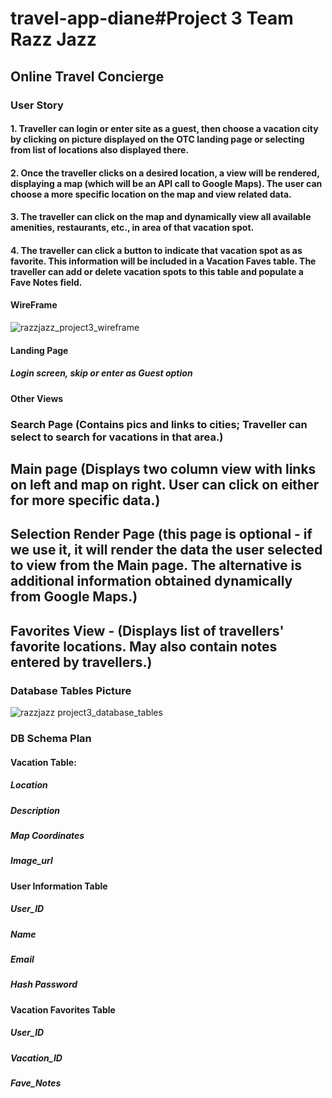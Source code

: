 # travel-app-diane#Project 3  Team Razz Jazz
## Online Travel Concierge

### User Story
#### 1. Traveller can login or enter site as a guest, then choose a vacation city by clicking on picture displayed on the OTC landing page or selecting from list of locations also displayed there.
#### 2. Once the traveller clicks on a desired location, a view will be rendered, displaying a map (which will be an API call to Google Maps).  The user can choose a more specific location on the map and view related data.
#### 3. The traveller can click on the map and dynamically view all available amenities, restaurants, etc., in area of that vacation spot.
#### 4. The traveller can click a button to indicate that vacation spot as as favorite. This information will be included in a Vacation Faves table.  The traveller can add or delete vacation spots to this table and populate a Fave Notes field.

#### WireFrame
![razzjazz_project3_wireframe](https://user-images.githubusercontent.com/36650186/39772137-5ddff08c-52c2-11e8-92de-d9c582fdcd82.png)

#### Landing Page
##### Login screen, skip or enter as Guest option

#### Other Views
###  Search Page (Contains pics and links to cities; Traveller can select to search for vacations in that area.)
##   Main page (Displays two column view with links on left and map on right.  User can click on either for more specific data.)
##   Selection Render Page (this page is optional - if we use it, it will render the data the user selected to view from the Main page. The alternative is additional information obtained dynamically from Google Maps.)
##   Favorites View - (Displays list of travellers' favorite locations.  May also contain notes entered by travellers.)

### Database Tables Picture
![razzjazz project3_database_tables](https://user-images.githubusercontent.com/36650186/39772171-7ec9fbf8-52c2-11e8-9f90-c6fe974c8cdb.png)

### DB Schema Plan
#### Vacation Table:
##### Location
##### Description
##### Map Coordinates
##### Image_url

#### User Information Table
##### User_ID
##### Name
##### Email
##### Hash Password

#### Vacation Favorites Table
##### User_ID
##### Vacation_ID
##### Fave_Notes


